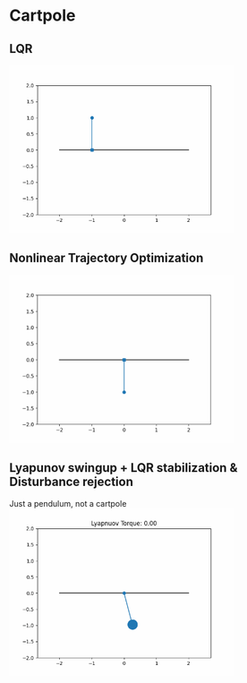# Cartpole
## LQR
<img src="animations/lqr_animation.gif" width="400" height="300">

## Nonlinear Trajectory Optimization
<img src="animations/swingup_animation.gif" width="400" height="300">

## Lyapunov swingup + LQR stabilization & Disturbance rejection
Just a pendulum, not a cartpole\
<img src="animations/lyapunov.gif" width="400" height="300">